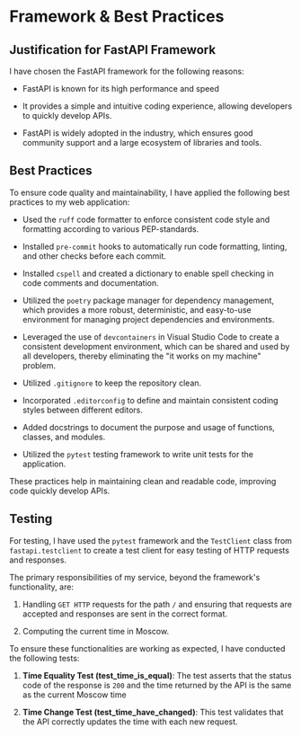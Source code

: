 # Framework & Best Practices

## Justification for FastAPI Framework

I have chosen the FastAPI framework for the following reasons:

- FastAPI is known for its high performance and speed

- It provides a simple and intuitive coding experience, allowing developers to
  quickly develop APIs.

- FastAPI is widely adopted in the industry, which ensures good community
  support and a large ecosystem of libraries and tools.

## Best Practices

To ensure code quality and maintainability, I have applied the following best
practices to my web application:

- Used the `ruff` code formatter to enforce consistent code style and
  formatting according to various PEP-standards.

- Installed `pre-commit` hooks to automatically run code formatting, linting,
  and other checks before each commit.

- Installed `cspell` and created a dictionary to enable spell checking in code
  comments and documentation.

- Utilized the `poetry` package manager for dependency management, which
  provides a more robust, deterministic, and easy-to-use environment for
  managing project dependencies and environments.

- Leveraged the use of `devcontainers` in Visual Studio Code to create a
  consistent development environment, which can be shared and used by all
  developers, thereby eliminating the "it works on my machine" problem.

- Utilized `.gitignore` to keep the repository clean.

- Incorporated `.editorconfig` to define and maintain consistent coding styles
  between different editors.

- Added docstrings to document the purpose and usage of functions, classes, and
  modules.

- Utilized the `pytest` testing framework to write unit tests for the
  application.

These practices help in maintaining clean and readable code, improving code
quickly develop APIs.

## Testing

For testing, I have used the `pytest` framework and the `TestClient` class from
`fastapi.testclient` to create a test client for easy testing of HTTP requests
and responses.

The primary responsibilities of my service, beyond the framework's
functionality, are:

1. Handling `GET HTTP` requests for the path `/` and ensuring that requests are
   accepted and responses are sent in the correct format.

2. Computing the current time in Moscow.

To ensure these functionalities are working as expected, I have conducted the
following tests:

1. **Time Equality Test (test_time_is_equal)**: The test asserts that the status
   code of the response is `200` and the time returned by the API is the same as
   the current Moscow time

2. **Time Change Test (test_time_have_changed)**: This test validates that the
   API correctly updates the time with each new request.
